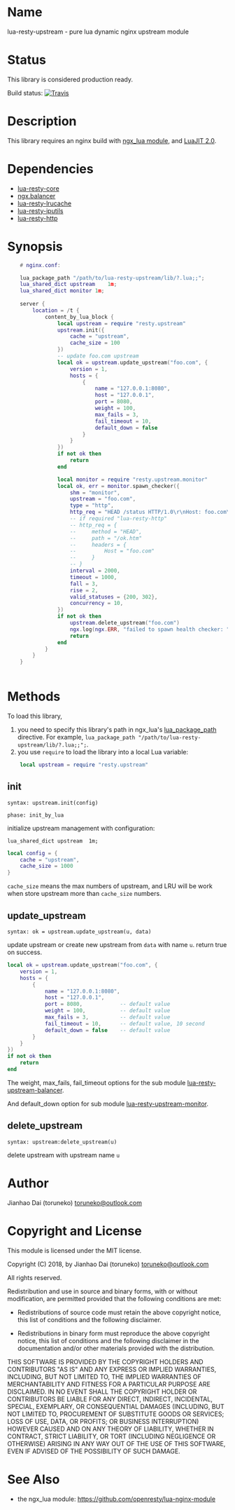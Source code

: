 Name
=============

lua-resty-upstream - pure lua dynamic nginx upstream module

Status
======

This library is considered production ready.

Build status: [![Travis](https://travis-ci.org/toruneko/lua-resty-upstream.svg?branch=master)](https://travis-ci.org/toruneko/lua-resty-upstream)

Description
===========

This library requires an nginx build with [ngx_lua module](https://github.com/openresty/lua-nginx-module), and [LuaJIT 2.0](http://luajit.org/luajit.html).

Dependencies
==========

- [lua-resty-core](https://github.com/openresty/lua-resty-core)
- [ngx.balancer](https://github.com/openresty/lua-resty-core/blob/master/lib/ngx/balancer.md)
- [lua-resty-lrucache](https://github.com/openresty/lua-resty-lrucache)
- [lua-resty-iputils](https://github.com/hamishforbes/lua-resty-iputils)
- [lua-resty-http](https://github.com/pintsized/lua-resty-http)

Synopsis
========

```lua
    # nginx.conf:

    lua_package_path "/path/to/lua-resty-upstream/lib/?.lua;;";
    lua_shared_dict upstream    1m;
    lua_shared_dict monitor 1m;
    
    server {
        location = /t {
            content_by_lua_block {
                local upstream = require "resty.upstream"
                upstream.init({
                    cache = "upstream",
                    cache_size = 100
                })
                -- update foo.com upstream
                local ok = upstream.update_upstream("foo.com", {
                    version = 1,
                    hosts = {
                        {
                            name = "127.0.0.1:8080", 
                            host = "127.0.0.1", 
                            port = 8080, 
                            weight = 100, 
                            max_fails = 3, 
                            fail_timeout = 10, 
                            default_down = false
                        }
                    }
                })
                if not ok then
                    return
                end

                local monitor = require "resty.upstream.monitor"
                local ok, err = monitor.spawn_checker({
                    shm = "monitor",
                    upstream = "foo.com",
                    type = "http",
                    http_req = "HEAD /status HTTP/1.0\r\nHost: foo.com\r\n\r\n",
                    -- if required "lua-resty-http"
                    -- http_req = {
                    --     method = "HEAD",
                    --     path = "/ok.htm"
                    --     headers = {
                    --         Host = "foo.com"
                    --     }
                    -- }
                    interval = 2000,
                    timeout = 1000,
                    fall = 3,
                    rise = 2,
                    valid_statuses = {200, 302},
                    concurrency = 10,
                })
                if not ok then
                    upstream.delete_upstream("foo.com")
                    ngx.log(ngx.ERR, "failed to spawn health checker: ", err)
                    return
                end
            }
        }
    }
    
```

Methods
=======

To load this library,

1. you need to specify this library's path in ngx_lua's [lua_package_path](https://github.com/openresty/lua-nginx-module#lua_package_path) directive. For example, `lua_package_path "/path/to/lua-resty-upstream/lib/?.lua;;";`.
2. you use `require` to load the library into a local Lua variable:

```lua
    local upstream = require "resty.upstream"
```

init
---
`syntax: upstream.init(config)`

`phase: init_by_lua`

initialize upstream management with configuration:

```nginx
lua_shared_dict upstream  1m;
```

```lua
local config = {
    cache = "upstream",
    cache_size = 1000
}
```

`cache_size` means the max numbers of upstream, and LRU will be work when store upstream more than `cache_size` numbers.

update_upstream
----
`syntax: ok = upstream.update_upstream(u, data)`

update upstream or create new upstream from `data` with name `u`. return true on success.

```lua
local ok = upstream.update_upstream("foo.com", {
    version = 1,
    hosts = {
        {
            name = "127.0.0.1:8080", 
            host = "127.0.0.1", 
            port = 8080,            -- default value
            weight = 100,           -- default value
            max_fails = 3,          -- default value
            fail_timeout = 10,      -- default value, 10 second
            default_down = false    -- default value
        }
    }
})
if not ok then
    return
end
```

The weight, max_fails, fail_timeout options for the sub module [lua-resty-upstream-balancer](https://github.com/toruneko/lua-resty-upstream/blob/master/lib/resty/balancer.md).

And default_down option for sub module [lua-resty-upstream-monitor](https://github.com/toruneko/lua-resty-upstream/blob/master/lib/resty/monitor.md).

delete_upstream
------
`syntax: upstream:delete_upstream(u)`

delete upstream with upstream name `u`

Author
======

Jianhao Dai (toruneko) <toruneko@outlook.com>


Copyright and License
=====================

This module is licensed under the MIT license.

Copyright (C) 2018, by Jianhao Dai (toruneko) <toruneko@outlook.com>

All rights reserved.

Redistribution and use in source and binary forms, with or without modification, are permitted provided that the following conditions are met:

* Redistributions of source code must retain the above copyright notice, this list of conditions and the following disclaimer.

* Redistributions in binary form must reproduce the above copyright notice, this list of conditions and the following disclaimer in the documentation and/or other materials provided with the distribution.

THIS SOFTWARE IS PROVIDED BY THE COPYRIGHT HOLDERS AND CONTRIBUTORS "AS IS" AND ANY EXPRESS OR IMPLIED WARRANTIES, INCLUDING, BUT NOT LIMITED TO, THE IMPLIED WARRANTIES OF MERCHANTABILITY AND FITNESS FOR A PARTICULAR PURPOSE ARE DISCLAIMED. IN NO EVENT SHALL THE COPYRIGHT HOLDER OR CONTRIBUTORS BE LIABLE FOR ANY DIRECT, INDIRECT, INCIDENTAL, SPECIAL, EXEMPLARY, OR CONSEQUENTIAL DAMAGES (INCLUDING, BUT NOT LIMITED TO, PROCUREMENT OF SUBSTITUTE GOODS OR SERVICES; LOSS OF USE, DATA, OR PROFITS; OR BUSINESS INTERRUPTION) HOWEVER CAUSED AND ON ANY THEORY OF LIABILITY, WHETHER IN CONTRACT, STRICT LIABILITY, OR TORT (INCLUDING NEGLIGENCE OR OTHERWISE) ARISING IN ANY WAY OUT OF THE USE OF THIS SOFTWARE, EVEN IF ADVISED OF THE POSSIBILITY OF SUCH DAMAGE.


See Also
========
* the ngx_lua module: https://github.com/openresty/lua-nginx-module
